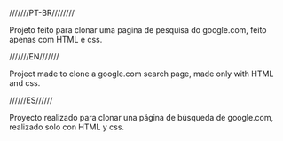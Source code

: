 ///////PT-BR////////

Projeto feito para clonar uma pagina de pesquisa do google.com, feito apenas com HTML e css.

///////EN///////

Project made to clone a google.com search page, made only with HTML and css.

//////ES//////

Proyecto realizado para clonar una página de búsqueda de google.com, realizado solo con HTML y css.